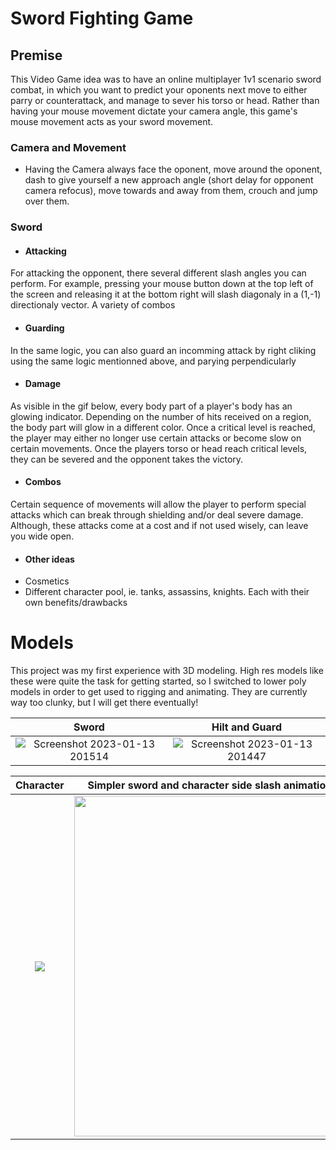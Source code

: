 # Sword Fighting Game

## Premise

This Video Game idea was to have an online multiplayer 1v1 scenario sword combat, in which you want to predict your oponents next move to either parry or counterattack, and manage to sever his torso or head. Rather than having your mouse movement dictate your camera angle, this game's mouse movement acts as your sword movement. 

### Camera and Movement
- Having the Camera always face the oponent, move around the oponent, dash to give yourself a new approach angle (short delay for opponent camera refocus), move towards and away from them, crouch and jump over them. 

### Sword

- #### Attacking

For attacking the opponent, there several different slash angles you can perform. For example, pressing your mouse button down at the top left of the screen and releasing it at the bottom right will slash diagonaly in a (1,-1) directionaly vector. A variety of combos

- #### Guarding

In the same logic, you can also guard an incomming attack by right cliking using the same logic mentionned above, and parying perpendicularly 

- #### Damage

As visible in the gif below, every body part of a player's body has an glowing indicator. Depending on the number of hits received on a region, the body part will glow in a different color. Once a critical level is reached, the player may either no longer use certain attacks or become slow on certain movements. Once the players torso or head reach critical levels, they can be severed and the opponent takes the victory.

- #### Combos

Certain sequence of movements will allow the player to perform special attacks which can break through shielding and/or deal severe damage. Although, these attacks come at a cost and if not used wisely, can leave you wide open.

- #### Other ideas
- Cosmetics
- Different character pool, ie. tanks, assassins, knights. Each with their own benefits/drawbacks

# Models
This project was my first experience with 3D modeling. High res models like these were quite the task for getting started, so I switched to lower poly models in order to get used to rigging and animating. They are currently way too clunky, but I will get there eventually!

 

Sword | Hilt and Guard 
:-------------------------:|:-------------------------:
![Screenshot 2023-01-13 201514](https://user-images.githubusercontent.com/65002959/212740614-0b3398db-6a3c-4b4f-8015-737c86f0a1d3.png)  |  ![Screenshot 2023-01-13 201447](https://user-images.githubusercontent.com/65002959/212740626-8f0f4258-9d8e-4b97-9be2-f21aef707e4a.png) 


   
Character | Simpler sword and character side slash animation
:-------------------------:|:-------------------------:
<img align="center" src="https://user-images.githubusercontent.com/65002959/212740633-9f793784-5f4a-4201-b56e-067f7b310032.png"> | <img align="center" width="434" height="545"  src="https://user-images.githubusercontent.com/65002959/213281426-d68389a8-6a80-4371-9d4a-a132cc6eab5c.gif">

